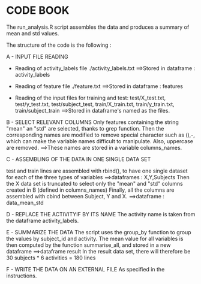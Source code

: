 CODE BOOK
=========

The run_analysis.R script assembles the data and produces a summary of mean and std values.

The structure of the code is the following : 

A - INPUT FILE READING 
  - Reading of activity_labels file
    ./activity_labels.txt
    ==>Stored in dataframe : activity_labels

  - Reading of feature file
    ./feature.txt
    ==>Stored in dataframe : features

  - Reading of the input files for training and test:
    test/X_test.txt, test/y_test.txt, test/subject_test, 
    train/X_train.txt, train/y_train.txt, train/subject_train
    ==>Stored in dataframe's named as the files.

B - SELECT RELEVANT COLUMNS
Only features containing the string "mean" an "std" are selected, thanks to grep function.
Then the corresponding names are modified to remove special character such as (),-, which can make the variable names difficult to manipulate. Also, uppercase are removed.
  ==>These names are stored in a variable columns_names.

C - ASSEMBLING OF THE DATA IN ONE SINGLE DATA SET

test and train lines are assembled with rbind(), to have one single dataset for each of the three types of variables
  ==>dataframes : X,Y,Subjects
Then the X data set is truncated to select only the "mean" and "std" columns created in B (defined in columns_names)
Finally, all the columns are assembled with cbind between Subject, Y and X.
  ==>dataframe : data_mean_std

D - REPLACE THE ACTIVITYIF BY ITS NAME
The activity name is taken from the dataframe activity_labels.

E - SUMMARIZE THE DATA
The script uses the group_by function to group the values by subject_id and activity.
The mean value for all variables is then computed by the function summarise_all, and stored in a new dataframe
==>dataframe result
In the result data set, there will therefore be 30 subjects * 6 activities = 180 lines

F - WRITE THE DATA ON AN EXTERNAL FILE
As specified in the instructions.
